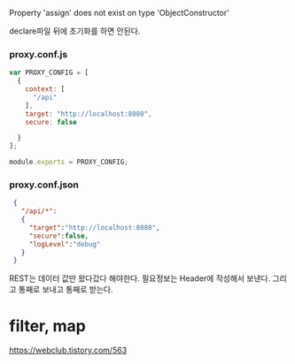 Property 'assign' does not exist on type 'ObjectConstructor'

declare파일 뒤에 초기화를 하면 안된다.


### proxy.conf.js

```js
var PROXY_CONFIG = [
  {
    context: [
      "/api"
    ],
    target: "http://localhost:8080",
    secure: false

  }
];

module.exports = PROXY_CONFIG;

```


### proxy.conf.json
```json
 {
   "/api/*":
   {
     "target":"http://localhost:8080",
     "secure":false,
     "logLevel":"debug"
   }
 }
```

REST는 데이터 값만 왔다갔다 해야한다. 필요정보는 Header에 작성해서 보낸다. 그리고 통째로 보내고 통째로 받는다.


# filter, map
https://webclub.tistory.com/563